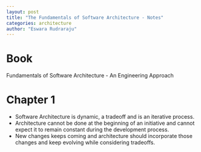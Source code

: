 ```yaml
---
layout: post
title: "The Fundamentals of Software Architecture - Notes"
categories: architecture
author: "Eswara Rudraraju"
---
```


# Book
Fundamentals of Software Architecture - An Engineering Approach

# Chapter 1
- Software Architecture is dynamic, a tradeoff and is an iterative process.
- Architecture cannot be done at the beginning of an initiative and cannot expect it to remain constant during the development process.
- New changes keeps coming and architecture should incorporate those changes and keep evolving while considering tradeoffs.
